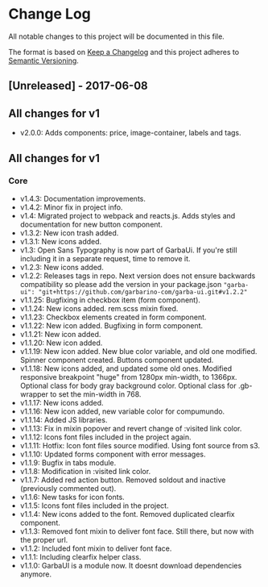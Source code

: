 # Change Log
All notable changes to this project will be documented in this file.

The format is based on [Keep a Changelog](http://keepachangelog.com/) 
and this project adheres to [Semantic Versioning](http://semver.org/).

## [Unreleased] - 2017-06-08
## All changes for v1
* v2.0.0: Adds components: price, image-container, labels and tags.

## All changes for v1
### Core
* v1.4.3: Documentation improvements.
* v1.4.2: Minor fix in project info.
* v1.4: Migrated project to webpack and reacts.js. Adds styles and documentation for new button component.
* v1.3.2: New icon trash added.
* v1.3.1: New icons added.
* v1.3: Open Sans Typography is now part of GarbaUi. If you're still including it in a separate request, time to remove it.
* v1.2.3: New icons added.
* v1.2.2: Releases tags in repo.
Next version does not ensure backwards compatibility so please add the version in your package.json `"garba-ui": "git+https://github.com/garbarino-com/garba-ui.git#v1.2.2"`
* v1.1.25: Bugfixing in checkbox item (form component).
* v1.1.24: New icons added. rem.scss mixin fixed.
* v1.1.23: Checkbox elements created in form component.
* v1.1.22: New icon added. Bugfixing in form component.
* v1.1.21: New icon added.
* v1.1.20: New icon added.
* v1.1.19: New icon added. New blue color variable, and old one modified. Spinner component created. Buttons component updated.
* v1.1.18: New icons added, and updated some old ones. Modified responsive breakpoint "huge" from 1280px min-width, to 1366px. Optional class for body gray background color. Optional class for .gb-wrapper to set the min-width in 768.
* v1.1.17: New icons added.
* v1.1.16: New icon added, new variable color for compumundo.
* v1.1.14: Added JS libraries.
* v1.1.13: Fix in mixin popover and revert change of :visited link color.
* v1.1.12: Icons font files included in the project again.
* v1.1.11: Hotfix: Icon font files source modified. Using font source from s3.
* v1.1.10: Updated forms component with error messages.
* v1.1.9: Bugfix in tabs module.
* v1.1.8: Modification in :visited link color.
* v1.1.7: Added red action button. Removed soldout and inactive (previously commented out).
* v1.1.6: New tasks for icon fonts.
* v1.1.5: Icons font files included in the project.
* v1.1.4: New icons added to the font. Removed duplicated clearfix component.
* v1.1.3: Removed font mixin to deliver font face. Still there, but now with the proper url.
* v1.1.2: Included font mixin to deliver font face.
* v1.1.1: Including clearfix helper class.
* v1.1.0: GarbaUI is a module now. It doesnt download dependencies anymore.
